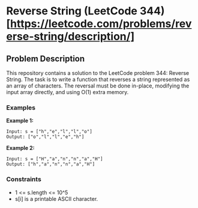 # Reverse String (LeetCode 344)[https://leetcode.com/problems/reverse-string/description/]

## Problem Description
This repository contains a solution to the LeetCode problem 344: Reverse String. The task is to write a function that reverses a string represented as an array of characters. The reversal must be done in-place, modifying the input array directly, and using O(1) extra memory.

### Examples
**Example 1:**

```
Input: s = ["h","e","l","l","o"]
Output: ["o","l","l","e","h"]
```


**Example 2:**

```
Input: s = ["H","a","n","n","a","H"]
Output: ["h","a","n","n","a","H"]
```

### Constraints
- 1 <= s.length <= 10^5
- s[i] is a printable ASCII character.

